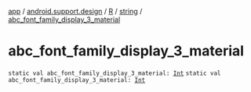[app](../../../index.md) / [android.support.design](../../index.md) / [R](../index.md) / [string](index.md) / [abc_font_family_display_3_material](./abc_font_family_display_3_material.md)

# abc_font_family_display_3_material

`static val abc_font_family_display_3_material: `[`Int`](https://kotlinlang.org/api/latest/jvm/stdlib/kotlin/-int/index.html)
`static val abc_font_family_display_3_material: `[`Int`](https://kotlinlang.org/api/latest/jvm/stdlib/kotlin/-int/index.html)